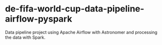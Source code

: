 # de-fifa-world-cup-data-pipeline-airflow-pyspark
Data pipeline project using Apache Airflow with Astronomer and processing the data with Spark.
